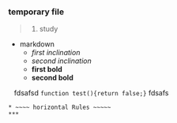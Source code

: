 ### temporary file

>1. study
  - markdown<br/>
    * *first inclination*<br/>
    * _second inclination_<br/>
    * **first bold**<br/>
    * __second bold__<br/>
    
    fdsafsd `function test(){return false;}` fdsafs
    
    * ~~~~ horizontal Rules ~~~~~
    ***

